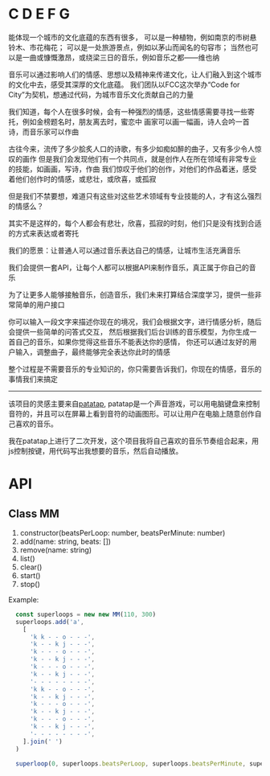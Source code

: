 C D E F G
==================

能体现一个城市的文化底蕴的东西有很多，
可以是一种植物，例如南京的市树悬铃木、市花梅花；
可以是一处旅游景点，例如以茅山而闻名的句容市；
当然也可以是一曲或慷慨激昂，或绕梁三日的音乐，例如音乐之都――维也纳

音乐可以通过影响人们的情感、思想以及精神来传递文化，让人们融入到这个城市的文化中去，感受其深厚的文化底蕴。
我们团队以FCC这次举办“Code for City”为契机，想通过代码，为城市音乐文化贡献自己的力量

我们知道，每个人在很多时候，会有一种强烈的情感，这些情感需要寻找一些寄托，例如金榜题名时，朋友离去时，蜜恋中
画家可以画一幅画，诗人会吟一首诗，而音乐家可以作曲

古往今来，流传了多少脍炙人口的诗歌，有多少如痴如醉的曲子，又有多少令人惊叹的画作
但是我们会发现他们有一个共同点，就是创作人在所在领域有非常专业的技能，如画画，写诗，作曲
我们惊叹于他们的创作，对他们的作品着迷，感受着他们创作时的情感，或悲壮，或欣喜，或孤寂

但是我们不禁要想，难道只有这些对这些艺术领域有专业技能的人，才有这么强烈的情感么？

其实不是这样的，每个人都会有悲壮，欣喜，孤寂的时刻，他们只是没有找到合适的方式来表达或者寄托

我们的愿景：让普通人可以通过音乐表达自己的情感，让城市生活充满音乐

我们会提供一套API，让每个人都可以根据API来制作音乐，真正属于你自己的音乐

为了让更多人能够接触音乐，创造音乐，我们未来打算结合深度学习，提供一些非常简单的用户接口

你可以输入一段文字来描述你现在的境况，我们会根据文字，进行情感分析，随后会提供一些简单的问答式交互，
然后根据我们后台训练的音乐模型，为你生成一首自己的音乐，如果你觉得这些音乐不能表达你的感情，
你还可以通过友好的用户输入，调整曲子，最终能够完全表达你此时的情感

整个过程是不需要音乐的专业知识的，你只需要告诉我们，你现在的情感，音乐的事情我们来搞定


--------------------------------------------------------------------------------------------------------------------------------------------------------------------------------
该项目的灵感主要来自[patatap](patatap.com),  patatap是一个声音游戏，可以用电脑键盘来控制音符的，并且可以在屏幕上看到音符的动画图形。可以让用户在电脑上随意创作自己喜欢的音乐。

我在patatap上进行了二次开发，这个项目我将自己喜欢的音乐节奏组合起来，用js控制按键，用代码写出我想要的音乐，然后自动播放。

# API

## Class MM
1. constructor(beatsPerLoop: number, beatsPerMinute: number)
1. add(name: string, beats: [])
1. remove(name: string)
1. list()
1. clear()
1. start()
1. stop()

Example:

```js
  const superloops = new new MM(110, 300)
  superloops.add('a',
    [
      'k k - - o - - -',
      'k - - k j - - -',
      'k - - - o - - -',
      'k - - k j - - -',
      'k - - - o - - -',
      'k - - k j - - -',
      '- - - - - - - -',
      'k k - - o - - -',
      'k - - k j - - -',
      'k - - - o - - -',
      'k - - k j - - -',
      'k - - - o - - -',
      'k - - k j - - -',
      '- - - - - - - -',
    ].join(' ')
  )

  superloop(0, superloops.beatsPerLoop, superloops.beatsPerMinute, superloops);

```








